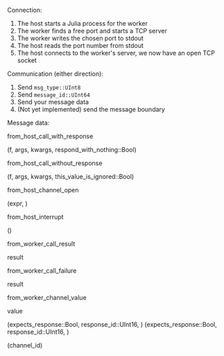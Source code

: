 


Connection:

1. The host starts a Julia process for the worker
2. The worker finds a free port and starts a TCP server
3. The worker writes the chosen port to stdout
4. The host reads the port number from stdout
5. The host connects to the worker's server, we now have an open TCP socket

Communication (either direction):

1. Send `msg_type::UInt8`
2. Send `message_id::UInt64`
3. Send your message data
4. (Not yet implemented) send the message boundary



Message data:

from_host_call_with_response

(f, args, kwargs, respond_with_nothing::Bool)

from_host_call_without_response

(f, args, kwargs, this_value_is_ignored::Bool)


from_host_channel_open

(expr, )

from_host_interrupt

()




from_worker_call_result

result

from_worker_call_failure

result

from_worker_channel_value

value









(expects_response::Bool, response_id::UInt16, )
(expects_response::Bool, response_id::UInt16, )





(channel_id)


